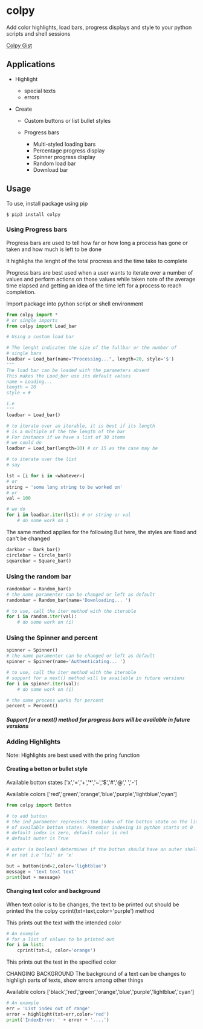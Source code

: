 # colpy
Add color highlights, load bars, progress displays and style to your python scripts and shell sessions

[Colpy Gist](https://gist.github.com/BlankGodd/9457548d94925de245f9a9bbcc1c3f02)

## Applications
- Highlight 
  - special texts
  - errors
        
- Create
  - Custom buttons or list bullet styles

  - Progress bars
    - Multi-styled loading bars
    - Percentage progress display
    - Spinner progress display
    - Random load bar
    - Download bar 

## Usage
To use, install package using pip
```
$ pip3 install colpy
```
### Using Progress bars
Progress bars are used to tell how far or how long a process has gone or taken and 
how much is left to be done

It highlighs the lenght of the total procress and the time take to complete

Progress bars are best used when a user wants to iterate over a number of values
and perform actions on those values while taken note of the average time elapsed and
getting an idea of the time left for a process to reach completion.

Import package into python script or shell environment
```py
from colpy import *
# or single imports
from colpy import Load_bar

# Using a custom load bar

# The lenght indicates the size of the fullbar or the number of
# single bars  
loadbar = Load_bar(name="Processing...", length=20, style='$')
"""
The load bar can be loaded with the parameters absent
This makes the Load_bar use its default values
name = Loading...
length = 20
style = #

i.e
"""
loadbar = Load_bar()

# to iterate over an iterable, it is best if its length
# is a multiple of the the length of the bar
# For instance if we have a list of 30 items
# we could do
loadbar = Load_bar(length=10) # or 15 as the case may be

# to iterate over the list
# say

lst = [i for i in <whatever>]
# or 
string = 'some long string to be worked on'
# or 
val = 100

# we do
for i in loadbar.iter(lst): # or string or val
    # do some work on i

```

The same method applies for the following
But here, the styles are fixed and can't be changed
```py
darkbar = Dark_bar()
circlebar = Circle_bar()
squarebar = Square_bar()
```

### Using the random bar
```py
randombar = Random_bar()
# the name paramenter can be changed or left as default
randombar = Random_bar(name='Downloading... ')

# to use, call the iter method with the iterable
for i in random.iter(val):
    # do some work on (i)
```

### Using the Spinner and percent
```py
spinner = Spinner()
# the name paramenter can be changed or left as default
spinner = Spinner(name='Authenticating... ')

# to use, call the iter method with the iterable
# support for a next() method will be available in future versions
for i in spinner.iter(val):
    # do some work on (i)

# the same process works for percent
percent = Percent()
```

##### Support for a next() method for progress bars will be available in future versions

### Adding Highlights
Note: Highlights are best used with the pring function

#### Creating a botton or bullet style
Available botton states
['x','=','+','*','~','$','#','@',' ','-']

Available colors
['red','green','orange','blue','purple','lightblue','cyan']

```py
from colpy import Botton

# to add button
# the ind parameter represents the index of the botton state on the list
# of available botton states. Remember indexing in python starts at 0
# default index is zero, default color is red
# default outer is True

# outer (a boolean) determines if the botton should have an outer shell
# or not i.e '[x]' or 'x'

but = button(ind=2,color='lightblue')
message = 'text text text'
print(but + message)
```

#### Changing text color and background
When text color is to be changes, the text to be printed out should be 
printed the the colpy cprint(txt=text,color='purple') method

This prints out the text with the intended color
```py
# An example
# for a list of values to be printed out
for i in list:
    cprint(txt=i, color='orange')
```
This prints out the test in the specified color

CHANGING BACKGROUND
The background of a text can be changes to highligh parts of texts,
show errors among other things

Available colors
['black','red','green','orange','blue','purple','lightblue','cyan']
```py
# An example
err = 'List index out of range'
error = highlight(txt=err,color='red')
print('IndexError: ' + error + '....')
```